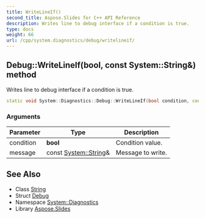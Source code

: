 ```yaml
---
title: WriteLineIf()
second_title: Aspose.Slides for C++ API Reference
description: Writes line to debug interface if a condition is true.
type: docs
weight: 66
url: /cpp/system.diagnostics/debug/writelineif/
---
```

## Debug::WriteLineIf(bool, const System::String\&) method


Writes line to debug interface if a condition is true.

```cpp
static void System::Diagnostics::Debug::WriteLineIf(bool condition, const System::String &message)
```


### Arguments

| Parameter | Type | Description |
| --- | --- | --- |
| condition | **bool** | Condition value. |
| message | const [System::String](../../../system/string/)\& | Message to write. |

## See Also

* Class [String](../../system/string/)
* Struct [Debug](./)
* Namespace [System::Diagnostics](../)
* Library [Aspose.Slides](../../)